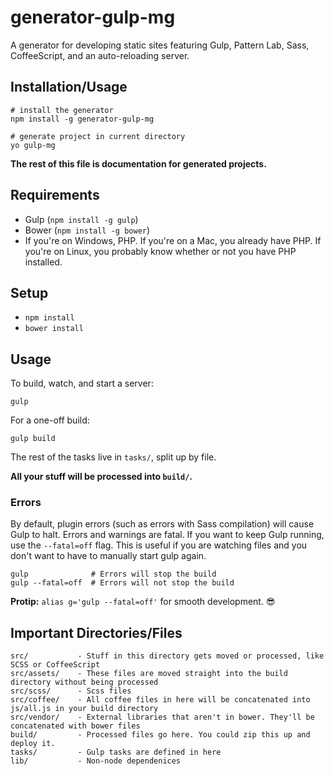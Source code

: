 # generator-gulp-mg

A generator for developing static sites featuring Gulp, Pattern Lab, Sass, CoffeeScript, and an auto-reloading server.

## Installation/Usage

```
# install the generator
npm install -g generator-gulp-mg

# generate project in current directory
yo gulp-mg
```

**The rest of this file is documentation for generated projects.**

## Requirements

- Gulp (`npm install -g gulp`)
- Bower (`npm install -g bower`)
- If you're on Windows, PHP. If you're on a Mac, you already have PHP. If you're on Linux, you probably know whether or not you have PHP installed.

## Setup

- `npm install`
- `bower install`

## Usage

To build, watch, and start a server:

```
gulp
```

For a one-off build:

```
gulp build
```

The rest of the tasks live in `tasks/`, split up by file.

**All your stuff will be processed into `build/`.**

### Errors

By default, plugin errors (such as errors with Sass compilation) will cause
Gulp to halt. Errors and warnings are fatal. If you want to keep Gulp running,
use the `--fatal=off` flag. This is useful if you are watching files and you
don't want to have to manually start gulp again.

```
gulp              # Errors will stop the build
gulp --fatal=off  # Errors will not stop the build
```

**Protip:** `alias g='gulp --fatal=off'` for smooth development. :sunglasses:

## Important Directories/Files

```
src/           - Stuff in this directory gets moved or processed, like SCSS or CoffeeScript
src/assets/    - These files are moved straight into the build directory without being processed
src/scss/      - Scss files
src/coffee/    - All coffee files in here will be concatenated into js/all.js in your build directory
src/vendor/    - External libraries that aren't in bower. They'll be concatenated with bower files
build/         - Processed files go here. You could zip this up and deploy it.
tasks/         - Gulp tasks are defined in here
lib/           - Non-node dependenices
```
